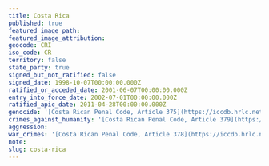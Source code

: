 ```yaml
---
title: Costa Rica
published: true
featured_image_path:
featured_image_attribution:
geocode: CRI
iso_code: CR
territory: false
state_party: true
signed_but_not_ratified: false
signed_date: 1998-10-07T00:00:00.000Z
ratified_or_acceded_date: 2001-06-07T00:00:00.000Z
entry_into_force_date: 2002-07-01T00:00:00.000Z
ratified_apic_date: 2011-04-28T00:00:00.000Z
genocide: '[Costa Rican Penal Code, Article 375](https://iccdb.hrlc.net/data/doc/178/keyword/46/)'
crimes_against_humanity: '[Costa Rican Penal Code, Article 379](https://iccdb.hrlc.net/data/doc/178/keyword/13/) [Aprobación del Estatuto de Roma de la Corte Penal Internacional - Parte II - Artículo 7](https://iccdb.hrlc.net/data/doc/537/)'
aggression:
war_crimes: '[Costa Rican Penal Code, Article 378](https://iccdb.hrlc.net/data/doc/178/keyword/145/) [Aprobación del Estatuto de Roma de la Corte Penal Internacional - Parte II - Artículo 8](https://iccdb.hrlc.net/data/doc/537/)'
note:
slug: costa-rica
---
```



